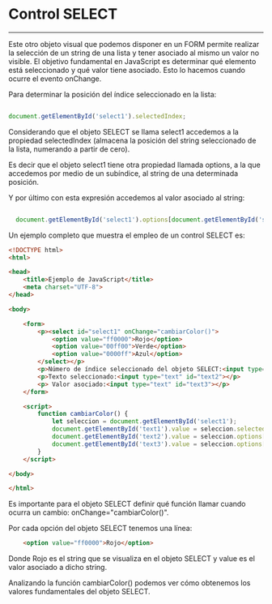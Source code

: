 # Control SELECT

---

Este otro objeto visual que podemos disponer en un FORM permite realizar la selección de un string de una lista y tener asociado al mismo un valor no visible. El objetivo fundamental en JavaScript es determinar qué elemento está seleccionado y qué valor tiene asociado. Esto lo hacemos cuando ocurre el evento onChange.

Para determinar la posición del índice seleccionado en la lista:

```javascript

document.getElementById('select1').selectedIndex;

```

Considerando que el objeto SELECT se llama select1 accedemos a la propiedad selectedIndex (almacena la posición del string seleccionado de la lista, numerando a partir de cero).

Es decir que el objeto select1 tiene otra propiedad llamada options, a la que accedemos por medio de un subíndice, al string de una determinada posición.

Y por último con esta expresión accedemos al valor asociado al string:

```javascript

  document.getElementById('select1').options[document.getElementById('select1').selectedIndex].value;

```

Un ejemplo completo que muestra el empleo de un control SELECT es:

```html
<!DOCTYPE html>
<html>

<head>
    <title>Ejemplo de JavaScript</title>
    <meta charset="UTF-8">
</head>

<body>

    <form>
        <p><select id="select1" onChange="cambiarColor()">
            <option value="ff0000">Rojo</option>
            <option value="00ff00">Verde</option>
            <option value="0000ff">Azul</option>
        </select></p>
        <p>Número de índice seleccionado del objeto SELECT:<input type="text" id="text1"></p>
        <p>Texto seleccionado:<input type="text" id="text2"></p>
        <p> Valor asociado:<input type="text" id="text3"></p>
    </form>

    <script>
        function cambiarColor() {
            let seleccion = document.getElementById('select1');
            document.getElementById('text1').value = seleccion.selectedIndex;
            document.getElementById('text2').value = seleccion.options[seleccion.selectedIndex].text;
            document.getElementById('text3').value = seleccion.options[seleccion.selectedIndex].value;
        }
    </script>

</body>

</html>

```

Es importante para el objeto SELECT definir qué función llamar cuando ocurra un cambio: onChange="cambiarColor()".

Por cada opción del objeto SELECT tenemos una línea:
```html
    <option value="ff0000">Rojo</option>
```

Donde Rojo es el string que se visualiza en el objeto SELECT y value es el valor asociado a dicho string.

Analizando la función cambiarColor() podemos ver cómo obtenemos los valores fundamentales del objeto SELECT.
